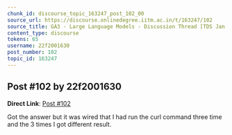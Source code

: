 ```yaml
---
chunk_id: discourse_topic_163247_post_102_00
source_url: https://discourse.onlinedegree.iitm.ac.in/t/163247/102
source_title: GA3 - Large Language Models - Discussion Thread [TDS Jan 2025]
content_type: discourse
tokens: 65
username: 22f2001630
post_number: 102
topic_id: 163247
---
```


## Post #102 by 22f2001630

**Direct Link**: [Post #102](https://discourse.onlinedegree.iitm.ac.in/t/163247/102)

Got the answer but it was wired that I had run the curl command three time and the 3 times I got different result.
